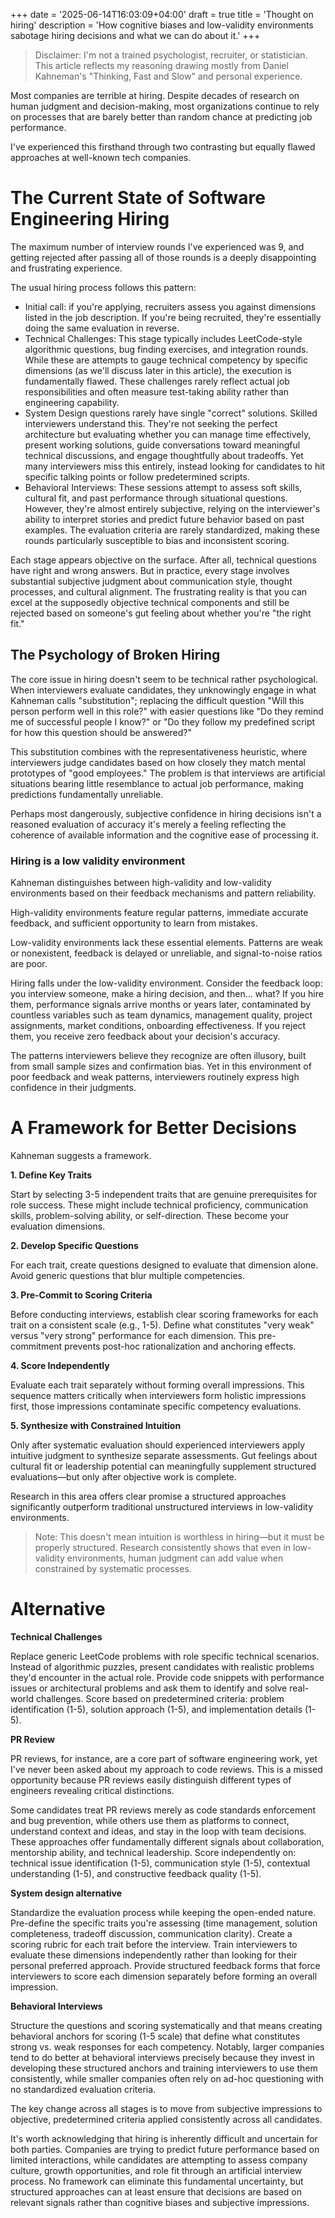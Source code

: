 +++
date = '2025-06-14T16:03:09+04:00'
draft = true
title = 'Thought on hiring'
description = 'How cognitive biases and low-validity environments sabotage hiring decisions and what we can do about it.'
+++

> Disclaimer: I'm not a trained psychologist, recruiter, or statistician. This article reflects my reasoning drawing mostly from Daniel Kahneman's "Thinking, Fast and Slow" and personal experience.

Most companies are terrible at hiring. Despite decades of research on human judgment and decision-making, most organizations continue to rely on processes that are barely better than random chance at predicting job performance.

I've experienced this firsthand through two contrasting but equally flawed approaches at well-known tech companies.

# The Current State of Software Engineering Hiring

The maximum number of interview rounds I've experienced was 9, and getting rejected after passing all of those rounds is a deeply disappointing and frustrating experience.

The usual hiring process follows this pattern:
- Initial call: if you're applying, recruiters assess you against dimensions listed in the job description. If you're being recruited, they're essentially doing the same evaluation in reverse.
- Technical Challenges: This stage typically includes LeetCode-style algorithmic questions, bug finding exercises, and integration rounds. While these are attempts to gauge technical competency by specific dimensions (as we'll discuss later in this article), the execution is fundamentally flawed. These challenges rarely reflect actual job responsibilities and often measure test-taking ability rather than engineering capability.
- System Design questions rarely have single "correct" solutions. Skilled interviewers understand this. They're not seeking the perfect architecture but evaluating whether you can manage time effectively, present working solutions, guide conversations toward meaningful technical discussions, and engage thoughtfully about tradeoffs. Yet many interviewers miss this entirely, instead looking for candidates to hit specific talking points or follow predetermined scripts.
- Behavioral Interviews: These sessions attempt to assess soft skills, cultural fit, and past performance through situational questions. However, they're almost entirely subjective, relying on the interviewer's ability to interpret stories and predict future behavior based on past examples. The evaluation criteria are rarely standardized, making these rounds particularly susceptible to bias and inconsistent scoring.

Each stage appears objective on the surface. After all, technical questions have right and wrong answers. But in practice, every stage involves substantial subjective judgment about communication style, thought processes, and cultural alignment. The frustrating reality is that you can excel at the supposedly objective technical components and still be rejected based on someone's gut feeling about whether you're "the right fit."

## The Psychology of Broken Hiring

The core issue in hiring doesn't seem to be technical rather psychological. When interviewers evaluate candidates, they unknowingly engage in what Kahneman calls "substitution"; replacing the difficult question "Will this person perform well in this role?" with easier questions like "Do they remind me of successful people I know?" or "Do they follow my predefined script for how this question should be answered?"

This substitution combines with the representativeness heuristic, where interviewers judge candidates based on how closely they match mental prototypes of "good employees." The problem is that interviews are artificial situations bearing little resemblance to actual job performance, making predictions fundamentally unreliable.

Perhaps most dangerously, subjective confidence in hiring decisions isn't a reasoned evaluation of accuracy it's merely a feeling reflecting the coherence of available information and the cognitive ease of processing it.

### Hiring is a low validity environment

Kahneman distinguishes between high-validity and low-validity environments based on their feedback mechanisms and pattern reliability.

High-validity environments feature regular patterns, immediate accurate feedback, and sufficient opportunity to learn from mistakes.

Low-validity environments lack these essential elements. Patterns are weak or nonexistent, feedback is delayed or unreliable, and signal-to-noise ratios are poor.

Hiring falls under the low-validity environment. Consider the feedback loop: you interview someone, make a hiring decision, and then... what? If you hire them, performance signals arrive months or years later, contaminated by countless variables such as team dynamics, management quality, project assignments, market conditions, onboarding effectiveness. If you reject them, you receive zero feedback about your decision's accuracy.

The patterns interviewers believe they recognize are often illusory, built from small sample sizes and confirmation bias. Yet in this environment of poor feedback and weak patterns, interviewers routinely express high confidence in their judgments.

# A Framework for Better Decisions
Kahneman suggests a framework.

**1. Define Key Traits**

Start by selecting 3-5 independent traits that are genuine prerequisites for role success. These might include technical proficiency, communication skills, problem-solving ability, or self-direction. These become your evaluation dimensions.

**2. Develop Specific Questions**

For each trait, create questions designed to evaluate that dimension alone. Avoid generic questions that blur multiple competencies.

**3. Pre-Commit to Scoring Criteria**

Before conducting interviews, establish clear scoring frameworks for each trait on a consistent scale (e.g., 1-5). Define what constitutes "very weak" versus "very strong" performance for each dimension. This pre-commitment prevents post-hoc rationalization and anchoring effects.

**4. Score Independently**

Evaluate each trait separately without forming overall impressions. This sequence matters critically when interviewers form holistic impressions first, those impressions contaminate specific competency evaluations.

**5. Synthesize with Constrained Intuition**

Only after systematic evaluation should experienced interviewers apply intuitive judgment to synthesize separate assessments. Gut feelings about cultural fit or leadership potential can meaningfully supplement structured evaluations—but only after objective work is complete.

Research in this area offers clear promise a structured approaches significantly outperform traditional unstructured interviews in low-validity environments.

> Note: This doesn't mean intuition is worthless in hiring—but it must be properly structured. Research consistently shows that even in low-validity environments, human judgment can add value when constrained by systematic processes.

# Alternative

**Technical Challenges**

Replace generic LeetCode problems with role specific technical scenarios. Instead of algorithmic puzzles, present candidates with realistic problems they'd encounter in the actual role. Provide code snippets with performance issues or architectural problems and ask them to identify and solve real-world challenges. Score based on predetermined criteria: problem identification (1-5), solution approach (1-5), and implementation details (1-5).

**PR Review**

PR reviews, for instance, are a core part of software engineering work, yet I've never been asked about my approach to code reviews. This is a missed opportunity because PR reviews easily distinguish different types of engineers revealing critical distinctions. 

Some candidates treat PR reviews merely as code standards enforcement and bug prevention, while others use them as platforms to connect, understand context and ideas, and stay in the loop with team decisions. These approaches offer fundamentally different signals about collaboration, mentorship ability, and technical leadership. Score independently on: technical issue identification (1-5), communication style (1-5), contextual understanding (1-5), and constructive feedback quality (1-5).

**System design alternative**

Standardize the evaluation process while keeping the open-ended nature. Pre-define the specific traits you're assessing (time management, solution completeness, tradeoff discussion, communication clarity). Create a scoring rubric for each trait before the interview. Train interviewers to evaluate these dimensions independently rather than looking for their personal preferred approach. Provide structured feedback forms that force interviewers to score each dimension separately before forming an overall impression.

**Behavioral Interviews** 

Structure the questions and scoring systematically and that means creating behavioral anchors for scoring (1-5 scale) that define what constitutes strong vs. weak responses for each competency. 
Notably, larger companies tend to do better at behavioral interviews precisely because they invest in developing these structured anchors and training interviewers to use them consistently, while smaller companies often rely on ad-hoc questioning with no standardized evaluation criteria.

The key change across all stages is to move from subjective impressions to objective, predetermined criteria applied consistently across all candidates.

It's worth acknowledging that hiring is inherently difficult and uncertain for both parties. Companies are trying to predict future performance based on limited interactions, while candidates are attempting to assess company culture, growth opportunities, and role fit through an artificial interview process. No framework can eliminate this fundamental uncertainty, but structured approaches can at least ensure that decisions are based on relevant signals rather than cognitive biases and subjective impressions.
